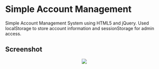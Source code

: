 # Simple Account Management
Simple Account Management System using HTML5 and jQuery. Used localStorage to store account information and sessionStorage for admin access.
<h2>Screenshot</h2>
<center><img src="https://github.com/beyMax/Simple_Account_Management/blob/master/Screenshot/demo.png"/></center>
